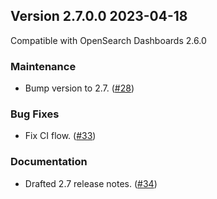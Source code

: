 ## Version 2.7.0.0 2023-04-18
Compatible with OpenSearch Dashboards 2.6.0

### Maintenance
* Bump version to 2.7. ([#28](https://github.com/opensearch-project/dashboards-notifications/pull/28))

### Bug Fixes
* Fix CI flow. ([#33](https://github.com/opensearch-project/dashboards-notifications/pull/33))


### Documentation
* Drafted 2.7 release notes. ([#34](https://github.com/opensearch-project/dashboards-notifications/pull/34))